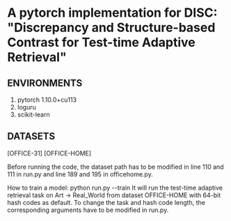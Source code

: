 # A pytorch implementation for DISC: "Discrepancy and Structure-based Contrast for Test-time Adaptive Retrieval"

## ENVIRONMENTS
1. pytorch 1.10.0+cu113
2. loguru
3. scikit-learn

## DATASETS
[OFFICE-31]
[OFFICE-HOME]

Before running the code, the dataset path has to be modified in line 110 and 111 in run.py and line 189 and 195 in officehome.py.

How to train a model:
python run.py --train
It will run the test-time adaptive retrieval task on Art → Real_World from dataset OFFICE-HOME with 64-bit hash codes as default.
To change the task and hash code length, the corresponding arguments have to be modified in run.py.
